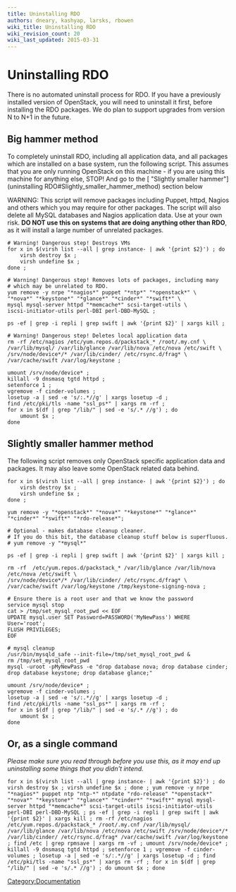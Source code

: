 ```yaml
---
title: Uninstalling RDO
authors: dneary, kashyap, larsks, rbowen
wiki_title: Uninstalling RDO
wiki_revision_count: 20
wiki_last_updated: 2015-03-31
---
```


# Uninstalling RDO

There is no automated uninstall process for RDO. If you have a previously installed version of OpenStack, you will need to uninstall it first, before installing the RDO packages. We do plan to support upgrades from version N to N+1 in the future.

## Big hammer method

To completely uninstall RDO, including all application data, and all packages which are installed on a base system, run the following script. This assumes that you are only running OpenStack on this machine - if you are using this machine for anything else, STOP! And go to the [ "Slightly smaller hammer"](uninstalling RDO#Slightly_smaller_hammer_method) section below

WARNING: This script will remove packages including Puppet, httpd, Nagios and others which you may require for other packages. The script will also delete all MySQL databases and Nagios application data. Use at your own risk. <b>DO NOT use this on systems that are doing anything other than RDO</b>, as it will install a large number of unrelated packages.

    # Warning! Dangerous step! Destroys VMs
    for x in $(virsh list --all | grep instance- | awk '{print $2}') ; do
        virsh destroy $x ;
        virsh undefine $x ;
    done ;

    # Warning! Dangerous step! Removes lots of packages, including many
    # which may be unrelated to RDO.
    yum remove -y nrpe "*nagios*" puppet "*ntp*" "*openstack*" \
    "*nova*" "*keystone*" "*glance*" "*cinder*" "*swift*" \
    mysql mysql-server httpd "*memcache*" scsi-target-utils \
    iscsi-initiator-utils perl-DBI perl-DBD-MySQL ;

    ps -ef | grep -i repli | grep swift | awk '{print $2}' | xargs kill ;

    # Warning! Dangerous step! Deletes local application data
    rm -rf /etc/nagios /etc/yum.repos.d/packstack_* /root/.my.cnf \
    /var/lib/mysql/ /var/lib/glance /var/lib/nova /etc/nova /etc/swift \
    /srv/node/device*/* /var/lib/cinder/ /etc/rsync.d/frag* \
    /var/cache/swift /var/log/keystone ;

    umount /srv/node/device* ;
    killall -9 dnsmasq tgtd httpd ;
    setenforce 1 ;
    vgremove -f cinder-volumes ;
    losetup -a | sed -e 's/:.*//g' | xargs losetup -d ;
    find /etc/pki/tls -name "ssl_ps*" | xargs rm -rf ;
    for x in $(df | grep "/lib/" | sed -e 's/.* //g') ; do
        umount $x ;
    done

## Slightly smaller hammer method

The following script removes only OpenStack specific application data and packages. It may also leave some OpenStack related data behind.

    for x in $(virsh list --all | grep instance- | awk '{print $2}') ; do
        virsh destroy $x ;
        virsh undefine $x ;
    done ;

    yum remove -y "*openstack*" "*nova*" "*keystone*" "*glance*" "*cinder*" "*swift*" "*rdo-release*";

    # Optional - makes database cleanup cleaner.
    # If you do this bit, the database cleanup stuff below is superfluous.
    # yum remove -y "*mysql*"

    ps -ef | grep -i repli | grep swift | awk '{print $2}' | xargs kill ;

    rm -rf  /etc/yum.repos.d/packstack_* /var/lib/glance /var/lib/nova /etc/nova /etc/swift \
    /srv/node/device*/* /var/lib/cinder/ /etc/rsync.d/frag* \
    /var/cache/swift /var/log/keystone /tmp/keystone-signing-nova ;

    # Ensure there is a root user and that we know the password
    service mysql stop
    cat > /tmp/set_mysql_root_pwd << EOF
    UPDATE mysql.user SET Password=PASSWORD('MyNewPass') WHERE User='root';
    FLUSH PRIVILEGES;
    EOF

    # mysql cleanup
    /usr/bin/mysqld_safe --init-file=/tmp/set_mysql_root_pwd &
    rm /tmp/set_mysql_root_pwd
    mysql -uroot -pMyNewPass -e "drop database nova; drop database cinder; drop database keystone; drop database glance;"

    umount /srv/node/device* ;
    vgremove -f cinder-volumes ;
    losetup -a | sed -e 's/:.*//g' | xargs losetup -d ;
    find /etc/pki/tls -name "ssl_ps*" | xargs rm -rf ;
    for x in $(df | grep "/lib/" | sed -e 's/.* //g') ; do
        umount $x ;
    done

## Or, as a single command

*Please make sure you read through before you use this, as it may end up uninstalling some things that you didn't intend.*

    for x in $(virsh list --all | grep instance- | awk '{print $2}') ; do virsh destroy $x ; virsh undefine $x ; done ; yum remove -y nrpe "*nagios*" puppet ntp "ntp-*" ntpdate "rdo-release" "*openstack*" "*nova*" "*keystone*" "*glance*" "*cinder*" "*swift*" mysql mysql-server httpd "*memcache*" scsi-target-utils iscsi-initiator-utils perl-DBI perl-DBD-MySQL ; ps -ef | grep -i repli | grep swift | awk '{print $2}' | xargs kill ; rm -rf /etc/nagios /etc/yum.repos.d/packstack_* /root/.my.cnf /var/lib/mysql/ /var/lib/glance /var/lib/nova /etc/nova /etc/swift /srv/node/device*/* /var/lib/cinder/ /etc/rsync.d/frag* /var/cache/swift /var/log/keystone ; find /etc | grep rpmsave | xargs rm -vf ; umount /srv/node/device* ; killall -9 dnsmasq tgtd httpd ; setenforce 1 ; vgremove -f cinder-volumes ; losetup -a | sed -e 's/:.*//g' | xargs losetup -d ; find /etc/pki/tls -name "ssl_ps*" | xargs rm -rf ; for x in $(df | grep "/lib/" | sed -e 's/.* //g') ; do umount $x ; done

<Category:Documentation>
